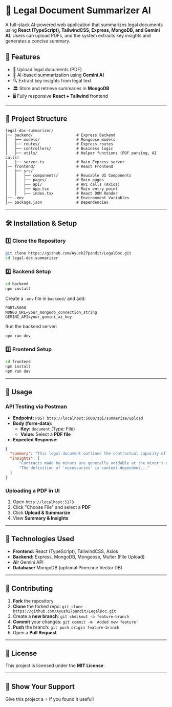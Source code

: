 # 📜 Legal Document Summarizer AI

A full-stack AI-powered web application that summarizes legal documents using **React (TypeScript), TailwindCSS, Express, MongoDB, and Gemini AI**. Users can upload PDFs, and the system extracts key insights and generates a concise summary.

## 🚀 Features
- 📄 Upload legal documents (PDF)
- 🧠 AI-based summarization using **Gemini AI**
- 🔍 Extract key insights from legal text
- 🏛️ Store and retrieve summaries in **MongoDB**
- 🖥️ Fully responsive **React + Tailwind** frontend

---

## 📂 Project Structure
```
legal-doc-summarizer/
│── backend/                   # Express Backend
│   ├── models/                # Mongoose models
│   ├── routes/                # Express routes
│   ├── controllers/           # Business logic
│   ├── utils/                 # Helper functions (PDF parsing, AI calls)
│   ├── server.ts              # Main Express server
│── frontend/                  # React Frontend
│   ├── src/
│   │   ├── components/        # Reusable UI Components
│   │   ├── pages/             # Main pages
│   │   ├── api/               # API calls (Axios)
│   │   ├── App.tsx            # Main entry point
│   │   ├── index.tsx          # React DOM Render
│── .env                       # Environment Variables
│── package.json               # Dependencies
```

---

## 🛠️ Installation & Setup
### 1️⃣ Clone the Repository
```sh
git clone https://github.com/Ayush27pandit/LegalDoc.git
cd legal-doc-summarizer
```

### 2️⃣ Backend Setup
```sh
cd backend
npm install
```
Create a `.env` file in `backend/` and add:
```env
PORT=5000
MONGO_URL=your_mongodb_connection_string
GEMINI_API=your_gemini_ai_key
```
Run the backend server:
```sh
npm run dev
```

### 3️⃣ Frontend Setup
```sh
cd frontend
npm install
npm run dev
```

---

## 📝 Usage
### API Testing via Postman
- **Endpoint:** `POST http://localhost:5000/api/summarize/upload`
- **Body (form-data):**
  - **Key:** `document` (Type: File)
  - **Value:** Select a **PDF file**
- **Expected Response:**
```json
{
  "summary": "This legal document outlines the contractual capacity of minors...",
  "insights": [
      "Contracts made by minors are generally voidable at the minor's option...",
      "The definition of 'necessaries' is context-dependent..."
  ]
}
```

### Uploading a PDF in UI
1. Open `http://localhost:5173`
2. Click "Choose File" and select a **PDF**
3. Click **Upload & Summarize**
4. View **Summary & Insights**

---

## 🎨 Technologies Used
- **Frontend:** React (TypeScript), TailwindCSS, Axios
- **Backend:** Express, MongoDB, Mongoose, Multer (File Upload)
- **AI:** Gemini API
- **Database:** MongoDB (optional Pinecone Vector DB)

---

## 🤝 Contributing
1. **Fork** the repository
2. **Clone** the forked repo: `git clone https://github.com/Ayush27pandit/LegalDoc.git`
3. Create a **new branch**: `git checkout -b feature-branch`
4. **Commit** your changes: `git commit -m 'Added new feature'`
5. **Push** the branch: `git push origin feature-branch`
6. Open a **Pull Request**

---

## 📜 License
This project is licensed under the **MIT License**.

---

## 🌟 Show Your Support
Give this project a ⭐ if you found it useful!

